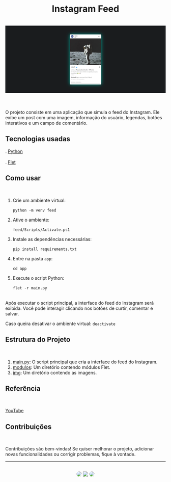 <h1 align="center">Instagram Feed</h1>
</br>

<div align="center">
<img src="https://github.com/SidneyTeodoroJr/instagram_feed/blob/main/app/img/print.png" alt="print"/>
</div>
</br>
</br>

 O projeto consiste em uma aplicação que simula o feed do Instagram. Ele exibe um post com uma imagem, informação do usuário, legendas, botões interativos e um campo de comentário.
</br>

## Tecnologias usadas
. [Python](https://docs.python.org/3/)</br></br>
. [Flet](https://flet.dev/docs/)

## Como usar
</br>

1. Crie um ambiente virtual:
   ```shell
   python -m venv feed
3. Ative o ambiente:
   ```shell
   feed/Scripts/Activate.ps1
5. Instale as dependências necessárias:
   ```shell
   pip install requirements.txt
6. Entre na pasta `app`:
   ```shell
   cd app
7. Execute o script Python:
   ```shell
   flet -r main.py
   
</br>
Após executar o script principal, a interface do feed do Instagram será exibida. Você pode interagir clicando nos botões de curtir, comentar e salvar.

Caso queira desativar o ambiente virtual: `deactivate`

## Estrutura do Projeto
</br>

1. [main.py](https://github.com/SidneyTeodoroJr/instagram_feed/blob/main/app/main.py): O script principal que cria a interface do feed do Instagram.
2. [modulos](https://github.com/SidneyTeodoroJr/instagram_feed/tree/main/app/modulos): Um diretório contendo módulos Flet.
3. [img](https://github.com/SidneyTeodoroJr/instagram_feed/tree/main/app/img): Um diretório contendo as imagens.



## Referência
</br>

[YouTube](https://youtu.be/phEWouTA6JU)
</br>

 ## Contribuições
</br>

<p>
Contribuições são bem-vindas! Se quiser melhorar o projeto, adicionar novas funcionalidades ou corrigir problemas, fique à vontade.
</p>
<hr>
</br>

<div align="center">
<a href="https://sidney-personal-portifolio.netlify.app/"><img src="https://img.shields.io/badge/-Portifolio-%230077B5?style=for-the-badge&logo=portifolio&logoColor=white" style="border-radius: 30px" target="_blank" /></a>
<a href="https://www.instagram.com/sidneyteodoroaraujo" target="_blank"><img src="https://img.shields.io/badge/-Instagram-%23E4405F?style=for-the-badge&logo=instagram&logoColor=white" /></a>
<a href="https://www.linkedin.com/in/sidney-teodoro-4a4a8119b?lipi=urn%3Ali%3Apage%3Ad_flagship3_profile_view_base_contact_details%3B%2FevuTOiSSJS2hWGCZgtZiQ%3D%3D" target="_blank"><img src="https://img.shields.io/badge/-LinkedIn-%230077B5?style=for-the-badge&logo=linkedin&logoColor=white" style="border-radius: 30px" target="_blank" /></a>
</div>
